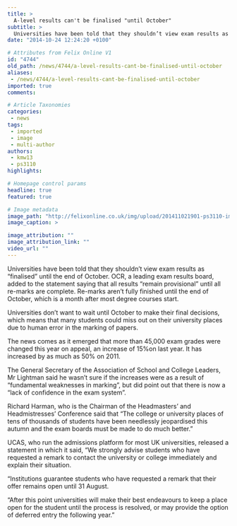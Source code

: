 ```yaml
---
title: >
  A-level results can't be finalised "until October"
subtitle: >
  Universities have been told that they shouldn’t view exam results as “finalised” until the end of October, a month after most degree courses start.
date: "2014-10-24 12:24:20 +0100"

# Attributes from Felix Online V1
id: "4744"
old_path: /news/4744/a-level-results-cant-be-finalised-until-october
aliases:
 - /news/4744/a-level-results-cant-be-finalised-until-october
imported: true
comments:

# Article Taxonomies
categories:
 - news
tags:
 - imported
 - image
 - multi-author
authors:
 - kmw13
 - ps3110
highlights:

# Homepage control params
headline: true
featured: true

# Image metadata
image_path: "http://felixonline.co.uk/img/upload/201411021901-ps3110-imgid7073188.jpg"
image_caption: >

image_attribution: ""
image_attribution_link: ""
video_url: ""
---
```


Universities have been told that they shouldn’t view exam results as “finalised” until the end of October. OCR, a leading exam results board, added to the statement saying that all results “remain provisional” until all re-marks are complete. Re-marks aren’t fully finished until the end of October, which is a month after most degree courses start.

Universities don’t want to wait until October to make their final decisions, which means that many students could miss out on their university places due to human error in the marking of papers.

The news comes as it emerged that more than 45,000 exam grades were changed this year on appeal, an increase of 15%on last year. It has increased by as much as 50% on 2011.

The General Secretary of the Association of School and College Leaders, Mr Lightman said he wasn’t sure if the increases were as a result of “fundamental weaknesses in marking”, but did point out that there is now a “lack of confidence in the exam system”.

Richard Harman, who is the Chairman of the Headmasters’ and Headmistresses’ Conference said that “The college or university places of tens of thousands of students have been needlessly jeopardised this autumn and the exam boards must be made to do much better.”

UCAS, who run the admissions platform for most UK universities, released a statement in which it said, “We strongly advise students who have requested a remark to contact the university or college immediately and explain their situation.

“Institutions guarantee students who have requested a remark that their offer remains open until 31 August.

“After this point universities will make their best endeavours to keep a place open for the student until the process is resolved, or may provide the option of deferred entry the following year.”
